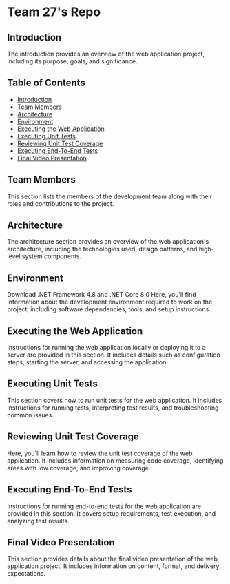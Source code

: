 # Team 27's Repo

## Introduction

The introduction provides an overview of the web application project, including its purpose, goals, and significance.

## Table of Contents

- [Introduction](##introduction)
- [Team Members](##team-members)
- [Architecture](##architecture)
- [Environment](##environment)
- [Executing the Web Application](##executing-the-web-application)
- [Executing Unit Tests](##executing-unit-tests)
- [Reviewing Unit Test Coverage](##reviewing-unit-test-coverage)
- [Executing End-To-End Tests](##executing-end-to-end-tests)
- [Final Video Presentation](##final-video-presentation)

## Team Members

This section lists the members of the development team along with their roles and contributions to the project.

## Architecture

The architecture section provides an overview of the web application's architecture, including the technologies used, design patterns, and high-level system components.

## Environment
Download .NET Framework 4.8 and .NET Core 8.0
Here, you'll find information about the development environment required to work on the project, including software dependencies, tools, and setup instructions.

## Executing the Web Application

Instructions for running the web application locally or deploying it to a server are provided in this section. It includes details such as configuration steps, starting the server, and accessing the application.

## Executing Unit Tests

This section covers how to run unit tests for the web application. It includes instructions for running tests, interpreting test results, and troubleshooting common issues.

## Reviewing Unit Test Coverage

Here, you'll learn how to review the unit test coverage of the web application. It includes information on measuring code coverage, identifying areas with low coverage, and improving coverage.

## Executing End-To-End Tests

Instructions for running end-to-end tests for the web application are provided in this section. It covers setup requirements, test execution, and analyzing test results.

## Final Video Presentation

This section provides details about the final video presentation of the web application project. It includes information on content, format, and delivery expectations.

